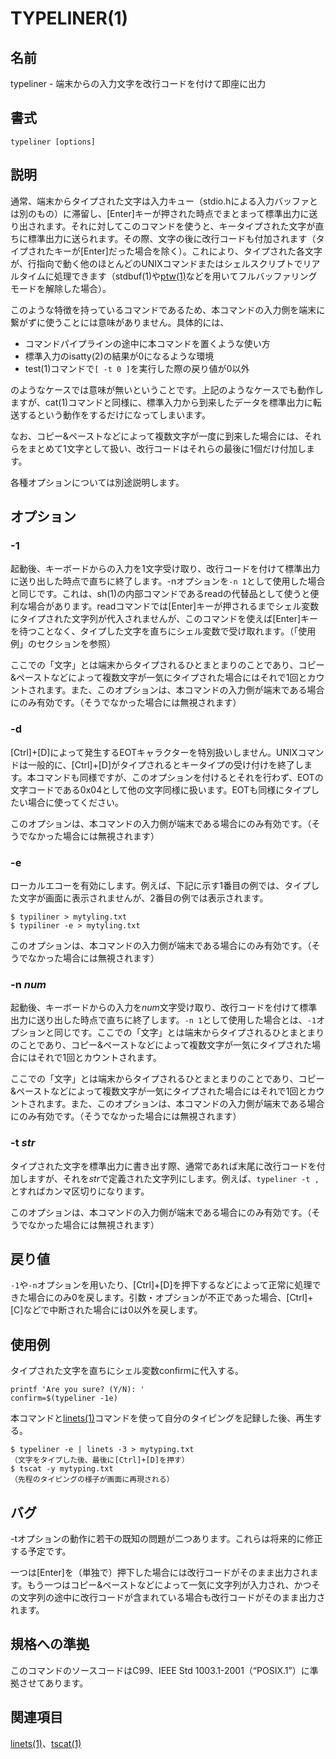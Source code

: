 # TYPELINER(1)

## 名前

typeliner - 端末からの入力文字を改行コードを付けて即座に出力

## 書式

```sh:
typeliner [options]
```

## 説明

通常、端末からタイプされた文字は入力キュー（stdio.hによる入力バッファとは別のもの）に滞留し、[Enter]キーが押された時点でまとまって標準出力に送り出されます。それに対してこのコマンドを使うと、キータイプされた文字が直ちに標準出力に送られます。その際、文字の後に改行コードも付加されます（タイプされたキーが[Enter]だった場合を除く）。これにより、タイプされた各文字が、行指向で動く他のほとんどのUNIXコマンドまたはシェルスクリプトでリアルタイムに処理できます（stdbuf(1)や[ptw(1)](ptw.man.ja.md)などを用いてフルバッファリングモードを解除した場合）。

このような特徴を持っているコマンドであるため、本コマンドの入力側を端末に繋がずに使うことには意味がありません。具体的には、

* コマンドパイプラインの途中に本コマンドを置くような使い方
* 標準入力のisatty(2)の結果が0になるような環境
* test(1)コマンドで`[ -t 0 ]`を実行した際の戻り値が0以外

のようなケースでは意味が無いということです。上記のようなケースでも動作しますが、cat(1)コマンドと同様に、標準入力から到来したデータを標準出力に転送するという動作をするだけになってしまいます。

なお、コピー&ペーストなどによって複数文字が一度に到来した場合には、それらをまとめて1文字として扱い、改行コードはそれらの最後に1個だけ付加します。

各種オプションについては別途説明します。

## オプション

### -1

起動後、キーボードからの入力を1文字受け取り、改行コードを付けて標準出力に送り出した時点で直ちに終了します。-nオプションを`-n 1`として使用した場合と同じです。これは、sh(1)の内部コマンドであるreadの代替品として使うと便利な場合があります。readコマンドでは[Enter]キーが押されるまでシェル変数にタイプされた文字列が代入されませんが、このコマンドを使えば[Enter]キーを待つことなく、タイプした文字を直ちにシェル変数で受け取れます。（「使用例」のセクションを参照）

ここでの「文字」とは端末からタイプされるひとまとまりのことであり、コピー&ペーストなどによって複数文字が一気にタイプされた場合にはそれで1回とカウントされます。また、このオプションは、本コマンドの入力側が端末である場合にのみ有効です。（そうでなかった場合には無視されます）

### -d

[Ctrl]+[D]によって発生するEOTキャラクターを特別扱いしません。UNIXコマンドは一般的に、[Ctrl]+[D]がタイプされるとキータイプの受け付けを終了します。本コマンドも同様ですが、このオプションを付けるとそれを行わず、EOTの文字コードである0x04として他の文字同様に扱います。EOTも同様にタイプしたい場合に使ってください。

このオプションは、本コマンドの入力側が端末である場合にのみ有効です。（そうでなかった場合には無視されます）


### -e

ローカルエコーを有効にします。例えば、下記に示す1番目の例では、タイプした文字が画面に表示されませんが、2番目の例では表示されます。

```sh:
$ typiliner > mytyling.txt
$ typiliner -e > mytyling.txt
```

このオプションは、本コマンドの入力側が端末である場合にのみ有効です。（そうでなかった場合には無視されます）

### -n *num*

起動後、キーボードからの入力を*num*文字受け取り、改行コードを付けて標準出力に送り出した時点で直ちに終了します。`-n 1`として使用した場合とは、`-1`オプションと同じです。ここでの「文字」とは端末からタイプされるひとまとまりのことであり、コピー&ペーストなどによって複数文字が一気にタイプされた場合にはそれで1回とカウントされます。

ここでの「文字」とは端末からタイプされるひとまとまりのことであり、コピー&ペーストなどによって複数文字が一気にタイプされた場合にはそれで1回とカウントされます。また、このオプションは、本コマンドの入力側が端末である場合にのみ有効です。（そうでなかった場合には無視されます）

### -t *str*

タイプされた文字を標準出力に書き出す際、通常であれば末尾に改行コードを付加しますが、それを*str*で定義された文字列にします。例えば、`typeliner -t ,`とすればカンマ区切りになります。

このオプションは、本コマンドの入力側が端末である場合にのみ有効です。（そうでなかった場合には無視されます）

## 戻り値

`-1`や`-n`オプションを用いたり、[Ctrl]+[D]を押下するなどによって正常に処理できた場合にのみ0を戻します。引数・オプションが不正であった場合、[Ctrl]+[C]などで中断された場合には0以外を戻します。

## 使用例

タイプされた文字を直ちにシェル変数confirmに代入する。

```sh:
printf 'Are you sure? (Y/N): '
confirm=$(typeliner -1e)
```

本コマンドと[linets(1)](linets.man.ja.md)コマンドを使って自分のタイピングを記録した後、再生する。

```sh:
$ typeliner -e | linets -3 > mytyping.txt
（文字をタイプした後、最後に[Ctrl]+[D]を押す）
$ tscat -y mytyping.txt
（先程のタイピングの様子が画面に再現される）
```

## バグ

-tオプションの動作に若干の既知の問題が二つあります。これらは将来的に修正する予定です。

一つは[Enter]を（単独で）押下した場合には改行コードがそのまま出力されます。もう一つはコピー&ペーストなどによって一気に文字列が入力され、かつその文字列の途中に改行コードが含まれている場合も改行コードがそのまま出力されます。

## 規格への準拠

このコマンドのソースコードはC99、IEEE Std 1003.1-2001（“POSIX.1”）に準拠させてあります。

## 関連項目

[linets(1)](linets.man.ja.md)、[tscat(1)](tscat.man.ja.md)
